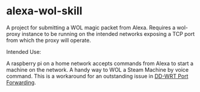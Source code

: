 alexa-wol-skill
===

A project for submitting a WOL magic packet from Alexa. Requires a wol-proxy
instance to be running on the intended networks exposing a TCP port from which
the proxy will operate.

Intended Use:

A raspberry pi on a home network accepts commands from Alexa to start a machine
on the network. A handy way to WOL a Steam Machine by voice command. This is a
workaround for an outstanding issue in [DD-WRT Port Forwarding](https://www.dd-wrt.com/phpBB2/viewtopic.php?p=667744).
